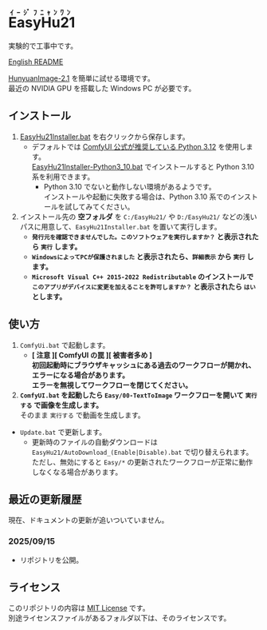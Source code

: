 ﻿<!-- 英語のルビは easy wan nyan nyan -->
# <ruby>EasyHu21<rt>ｲｰｼﾞﾌﾆｬﾝﾜﾝ</rt></ruby>

実験的で工事中です。

[English README](README_en.md)

[HunyuanImage-2.1](https://github.com/Tencent-Hunyuan/HunyuanImage-2.1) を簡単に試せる環境です。  
最近の NVIDIA GPU を搭載した Windows PC が必要です。

## インストール

1. [EasyHu21Installer.bat](https://github.com/Zuntan03/EasyHu21/raw/main/EasyHu21/EasyHu21Installer.bat?ver=0) を右クリックから保存します。
	- デフォルトでは [ComfyUI 公式が推奨している Python 3.12](https://github.com/comfyanonymous/ComfyUI#manual-install-windows-linux) を使用します。  
	[EasyHu21Installer-Python3_10.bat](https://github.com/Zuntan03/EasyHu21/raw/main/EasyHu21/EasyHu21Installer-Python3_10.bat?ver=0) でインストールすると Python 3.10 系を利用できます。
		- Python 3.10 でないと動作しない環境があるようです。  
		インストールや起動に失敗する場合は、Python 3.10 系でのインストールを試してみてください。
2. インストール先の **空フォルダ** を `C:/EasyHu21/` や `D:/EasyHu21/` などの浅いパスに用意して、`EasyHu21Installer.bat` を置いて実行します。
	- **`発行元を確認できませんでした。このソフトウェアを実行しますか？` と表示されたら `実行` します。**
	- **`WindowsによってPCが保護されました` と表示されたら、`詳細表示` から `実行` します。**
	- **`Microsoft Visual C++ 2015-2022 Redistributable` のインストールで `このアプリがデバイスに変更を加えることを許可しますか？` と表示されたら `はい` とします。**
	<!-- - **必要なファイルのダウンロードに [Civitai](https://civitai.com/) API キーが必要ですので、画面の案内や [ネット上のノウハウ](https://www.google.com/search?q=civitai+api+key) に沿って入力してください。** -->

## 使い方

1. `ComfyUi.bat` で起動します。
	- **[ 注意 ][ ComfyUI の罠 ][ 被害者多め ]  
	初回起動時にブラウザキャッシュにある過去のワークフローが開かれ、エラーになる場合があります。  
	エラーを無視してワークフローを閉じてください。**
2. **`ComfyUI.bat` を起動したら `Easy/00-TextToImage` ワークフローを開いて `実行する` で画像を生成します。**  
そのまま `実行する` で動画を生成します。

- `Update.bat` で更新します。
	- 更新時のファイルの自動ダウンロードは `EasyHu21/AutoDownload_(Enable|Disable).bat` で切り替えられます。  
	ただし、無効にすると `Easy/*` の更新されたワークフローが正常に動作しなくなる場合があります。

## 最近の更新履歴

<!-- [更新履歴](https://github.com/Zuntan03/EasyHu21/wiki/ChangeLog) -->

<!--
README.md を英訳して README_en.md を更新します。更新履歴をよく更新します。EasyHu21/wiki/ へのリンクは変更禁止。「ドキュメント」内は変更禁止。
-->

現在、ドキュメントの更新が追いついていません。

### 2025/09/15

- リポジトリを公開。

## ライセンス

このリポジトリの内容は [MIT License](./LICENSE.txt) です。  
別途ライセンスファイルがあるフォルダ以下は、そのライセンスです。
